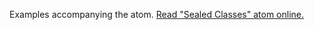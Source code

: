 

Examples accompanying the atom.
[Read "Sealed Classes" atom online.](https://stepik.org/lesson/350621/step/1)

